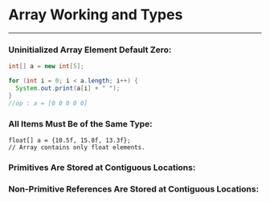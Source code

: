 # Array Working and Types

---

### Uninitialized Array Element Default Zero:
```java
int[] a = new int[5];

for (int i = 0; i < a.length; i++) {
  System.out.print(a[i] + " ");
}
//op : a = [0 0 0 0 0]
```

### All Items Must Be of the Same Type:
```
float[] a = {10.5f, 15.8f, 13.3f};
// Array contains only float elements.
```

### Primitives Are Stored at Contiguous Locations:
### Non-Primitive References Are Stored at Contiguous Locations:
